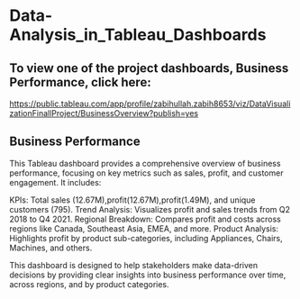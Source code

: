 # Data-Analysis_in_Tableau_Dashboards

## To view one of the project dashboards,  Business Performance, click here: 

https://public.tableau.com/app/profile/zabihullah.zabih8653/viz/DataVisualizationFinallProject/BusinessOverview?publish=yes

## Business Performance 
This Tableau dashboard provides a comprehensive overview of business performance, focusing on key metrics such as sales, profit, and customer engagement. It includes:

KPIs: Total sales (12.67M),profit(12.67M),profit(1.49M), and unique customers (795).
Trend Analysis: Visualizes profit and sales trends from Q2 2018 to Q4 2021.
Regional Breakdown: Compares profit and costs across regions like Canada, Southeast Asia, EMEA, and more.
Product Analysis: Highlights profit by product sub-categories, including Appliances, Chairs, Machines, and others.

This dashboard is designed to help stakeholders make data-driven decisions by providing clear insights into business performance over time, across regions, and by product categories.
